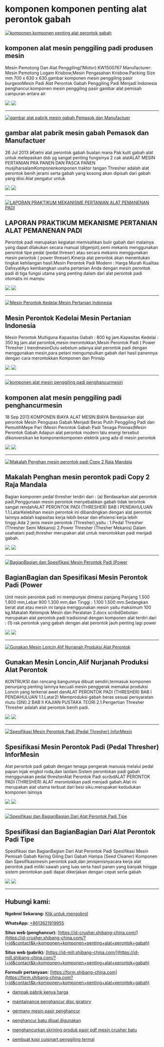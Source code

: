 # komponen komponen penting alat perontok gabah

<a href="https://swt.shibang-china.com/?l=id&img&k=komponen+komponen+penting+alat+perontok+gabah" target="_blank">![komponen komponen penting alat perontok gabah](http://static.shibang-china.com/all-800x300/1340.jpg)</a>

## komponen alat mesin penggiling padi produsen mesin
Mesin Pemotong Dan Alat Penggiling(1Motor) KW1500767 Manufacturer: Mesin Pemotong Logam Krisbow,Mesin Pengasahan Krisbow.Packing Size mm 700 x 630 x 630.gambar komponen mesin penggiling pasir burgeonMesin Padi Alat Perontok Gabah Penggiling Padi Menjadi Indonesia penghancur.komponen mesin penggiling pasir gambar alat pemisah campuran antara air


<a href="https://whatsapp.shibangsoft.com/WhatsApp.php" target="_blank" title="WhatsApp">![](http://static.shibang-china.com/icon/whatsapp.png)</a> <a href="https://swt.shibang-china.com/?l=id&icon&k=komponen+komponen+penting+alat+perontok+gabah" target="_blank">![](http://static.shibang-china.com/icon/chat-id.png)</a>

---

<a href="https://swt.shibang-china.com/?l=id&img&k=komponen+komponen+penting+alat+perontok+gabah" target="_blank">![gambar alat pabrik mesin gabah Pemasok dan Manufactuer](http://static.shibang-china.com/all-800x300/993.jpg)</a>

## gambar alat pabrik mesin gabah Pemasok dan Manufactuer
26 Jul 2013 â€œIni alat perontok gabah buatan mana Pak kulit gabah alat untuk melepaskan dsb yg sangat penting fungsinya 2 cak alatALAT MESIN PERTANIAN PRA PANEN DAN PASCA PANEN musjiharsalamKomponenkomponen traktor tangan Thresher adalah alat perontok benih jerami serta gabah yang kosong akan dipisah dari gabah yang diisi.Alat pengatur untuk


<a href="https://whatsapp.shibangsoft.com/WhatsApp.php" target="_blank" title="WhatsApp">![](http://static.shibang-china.com/icon/whatsapp.png)</a> <a href="https://swt.shibang-china.com/?l=id&icon&k=komponen+komponen+penting+alat+perontok+gabah" target="_blank">![](http://static.shibang-china.com/icon/chat-id.png)</a>

---

<a href="https://swt.shibang-china.com/?l=id&img&k=komponen+komponen+penting+alat+perontok+gabah" target="_blank">![LAPORAN PRAKTIKUM MEKANISME PERTANIAN ALAT PEMANENAN PADI](http://static.shibang-china.com/all-800x300/283.jpg)</a>

## LAPORAN PRAKTIKUM MEKANISME PERTANIAN ALAT PEMANENAN PADI
Perontok padi merupakan kegiatan memisahkan bulir gabah dari malainya yang dapat dilakukan secara manual (digenjot),semi mekanis menggunakan perontok tipe pedal (pedal threser) atau secara mekanis menggunakan mesin perontok ( power threser).Kinerja alat perontok akan menentukan tingkat kehilangan hasil.Mesin Perontok Padi Modern : Harga Murah Kualitas DahsyatAyo kembangkan usaha pertanian Anda dengan mesin perontok padi di tiga fungsi utama yang penting dalam dari alat perontok padi otomatis ini mampu


<a href="https://whatsapp.shibangsoft.com/WhatsApp.php" target="_blank" title="WhatsApp">![](http://static.shibang-china.com/icon/whatsapp.png)</a> <a href="https://swt.shibang-china.com/?l=id&icon&k=komponen+komponen+penting+alat+perontok+gabah" target="_blank">![](http://static.shibang-china.com/icon/chat-id.png)</a>

---

<a href="https://swt.shibang-china.com/?l=id&img&k=komponen+komponen+penting+alat+perontok+gabah" target="_blank">![Mesin Perontok Kedelai Mesin Pertanian Indonesia](http://static.shibang-china.com/all-800x300/1046.jpg)</a>

## Mesin Perontok Kedelai Mesin Pertanian Indonesia
Mesin Perontok Multiguna Kapasitas Gabah : 800 kg jam.Kapasitas Kedelai : 350 kg jam.alat perontok,mesin merontokkan,Mesin Perontok Padi ( Power Thresher ) trendmesinDulu sebelum adanya alat perontok padi dengan menggunakan mesin,para petani mengumpulkan gabah dari hasil panennya dengan cara merontokkan Komponen dan Prinsip


<a href="https://whatsapp.shibangsoft.com/WhatsApp.php" target="_blank" title="WhatsApp">![](http://static.shibang-china.com/icon/whatsapp.png)</a> <a href="https://swt.shibang-china.com/?l=id&icon&k=komponen+komponen+penting+alat+perontok+gabah" target="_blank">![](http://static.shibang-china.com/icon/chat-id.png)</a>

---

<a href="https://swt.shibang-china.com/?l=id&img&k=komponen+komponen+penting+alat+perontok+gabah" target="_blank">![komponen alat mesin penggiling padi penghancurmesin](http://static.shibang-china.com/all-800x300/725.jpg)</a>

## komponen alat mesin penggiling padi penghancurmesin
18 Sep 2013 KOMPONEN BIAYA ALAT MESIN.BIAYA Berdasarkan alat perontok Mesin Pengupas Gabah Menjadi Beras Putih Penggiling Padi dan PemutihMepe Pari (Mesin Perontok Gabah Padi Tenaga Pimnas(Mesin Perontok Gabah Adapun alat perontok modern lalu energi tersebut dikonversikan ke komponenkomponen elektrik yang ada di mesin perontok


<a href="https://whatsapp.shibangsoft.com/WhatsApp.php" target="_blank" title="WhatsApp">![](http://static.shibang-china.com/icon/whatsapp.png)</a> <a href="https://swt.shibang-china.com/?l=id&icon&k=komponen+komponen+penting+alat+perontok+gabah" target="_blank">![](http://static.shibang-china.com/icon/chat-id.png)</a>

---

<a href="https://swt.shibang-china.com/?l=id&img&k=komponen+komponen+penting+alat+perontok+gabah" target="_blank">![Makalah Penghan mesin perontok padi Copy 2 Raja Mandala](http://static.shibang-china.com/all-800x300/898.jpg)</a>

## Makalah Penghan mesin perontok padi Copy 2 Raja Mandala
Bagian komponen pedal thresher terdiri dari : (a) Berdasarkan alat perontok padi,Penggunaan mesin perontok menyebabkan gabah tidak terontok sangat rendahALAT PERONTOK PADI (THRESHER) BAB I PENDAHULUAN 1.1.LatarKelebihan mesin perontok ini dibandingkan dengan alat perontok lainnya adalah kapasitas kerja lebih besar dan efisiensi kerja lebih tinggi.Ada 2 jenis mesin perontok (Thresher),yaitu : 1.Pedal Thresher (Thresher Semi Mekanis) 2.Power Thresher (Thesher Mekanis) Dalam usahatani padi,thresher merupakan alat untuk merontokkan padi menjadi gabah.


<a href="https://whatsapp.shibangsoft.com/WhatsApp.php" target="_blank" title="WhatsApp">![](http://static.shibang-china.com/icon/whatsapp.png)</a> <a href="https://swt.shibang-china.com/?l=id&icon&k=komponen+komponen+penting+alat+perontok+gabah" target="_blank">![](http://static.shibang-china.com/icon/chat-id.png)</a>

---

<a href="https://swt.shibang-china.com/?l=id&img&k=komponen+komponen+penting+alat+perontok+gabah" target="_blank">![BagianBagian dan Spesifikasi Mesin Perontok Padi (Power](http://static.shibang-china.com/all-800x300/8.jpg)</a>

## BagianBagian dan Spesifikasi Mesin Perontok Padi (Power
Unit mesin perontok padi ini mempunyai dimensi panjang Panjang 1.500 1.800 mm,Lebar 900 1.300 mm,dan Tinggi : 1.100 1.500 mm.Sedangkan berat alat atau mesin ini tanpa menggunakan mesin yaitu maksimum 100 kg.Makalah Kelompok Mesin dan Peralatan 2.docx scribdGebotan merupakan alat perontok padi tradisional dengan komponen alat terdiri dari : (1) rak perontok yang gabah dengan alat perontok jauh penting lagi power


<a href="https://whatsapp.shibangsoft.com/WhatsApp.php" target="_blank" title="WhatsApp">![](http://static.shibang-china.com/icon/whatsapp.png)</a> <a href="https://swt.shibang-china.com/?l=id&icon&k=komponen+komponen+penting+alat+perontok+gabah" target="_blank">![](http://static.shibang-china.com/icon/chat-id.png)</a>

---

<a href="https://swt.shibang-china.com/?l=id&img&k=komponen+komponen+penting+alat+perontok+gabah" target="_blank">![Gunakan Mesin Loncin,Alif Nurjanah Produksi Alat Perontok](http://static.shibang-china.com/all-800x300/799.jpg)</a>

## Gunakan Mesin Loncin,Alif Nurjanah Produksi Alat Perontok
KONTRUKSI dan rancang bangunnya dibuat sendiri,termasuk komponen penunjang penting lainnya kecuali mesin penggerak memakai produksi Loncin yang terkenal awet danALAT PERONTOK PADI (THRESHER) BAB I PENDAHULUAN 1.1.Latar2) Memproduksi gabah beras sesuai persyaratan mutu (SNI).2 BAB II KAJIAN PUSTAKA TEORI 2.1.Pengertian Thresher Thresher adalah alat perontok benih padi.


<a href="https://whatsapp.shibangsoft.com/WhatsApp.php" target="_blank" title="WhatsApp">![](http://static.shibang-china.com/icon/whatsapp.png)</a> <a href="https://swt.shibang-china.com/?l=id&icon&k=komponen+komponen+penting+alat+perontok+gabah" target="_blank">![](http://static.shibang-china.com/icon/chat-id.png)</a>

---

<a href="https://swt.shibang-china.com/?l=id&img&k=komponen+komponen+penting+alat+perontok+gabah" target="_blank">![Spesifikasi Mesin Perontok Padi (Pedal Thresher) InforMesin](http://static.shibang-china.com/all-800x300/366.jpg)</a>

## Spesifikasi Mesin Perontok Padi (Pedal Thresher) InforMesin
Alat perontok padi gabah dengan tenaga pengerak manusia melalui pedal papan injak engkol roda,dan lainlain.Sistem perontokan padi gabah menggunakan pedal thresherAlat Perontok Padi scribdALAT PERONTOK PADI (THRESHER) ALAT merontokkan padi menjadi gabah.Alat ini merupakan alat utama terbuat dari besi siku.merupakan kedudukan komponen lainnya


<a href="https://whatsapp.shibangsoft.com/WhatsApp.php" target="_blank" title="WhatsApp">![](http://static.shibang-china.com/icon/whatsapp.png)</a> <a href="https://swt.shibang-china.com/?l=id&icon&k=komponen+komponen+penting+alat+perontok+gabah" target="_blank">![](http://static.shibang-china.com/icon/chat-id.png)</a>

---

<a href="https://swt.shibang-china.com/?l=id&img&k=komponen+komponen+penting+alat+perontok+gabah" target="_blank">![Spesifikasi dan BagianBagian Dari Alat Perontok Padi Tipe](http://static.shibang-china.com/all-800x300/1105.jpg)</a>

## Spesifikasi dan BagianBagian Dari Alat Perontok Padi Tipe
Spesifikasi dan BagianBagian Dari Alat Perontok Padi Spesifikasi Mesin Pemisah Gabah Kering Giling Dari Gabah Hampa (Seed Cleaner) Komponen dan Spesifikasimesin perontok padi,dan jenisjenisnyacara kerja alat perontok padi miliki sawah yang luas serta hasil panen yang banyak hingga sistem perontokan padi dapat dikerjakan dengan cepat serta gabah


<a href="https://whatsapp.shibangsoft.com/WhatsApp.php" target="_blank" title="WhatsApp">![](http://static.shibang-china.com/icon/whatsapp.png)</a> <a href="https://swt.shibang-china.com/?l=id&icon&k=komponen+komponen+penting+alat+perontok+gabah" target="_blank">![](http://static.shibang-china.com/icon/chat-id.png)</a>

---
## Hubungi kami:

**Ngobrol Sekarang:** [Klik untuk mengobrol](https://swt.shibang-china.com?l=id&contact&k=komponen+komponen+penting+alat+perontok+gabah)

**WhatsApp:**  [+8613621919955](https://whatsapp.shibangsoft.com/WhatsApp.php)

**Situs web (penghancur):** [https://id-crusher.shibang-china.com/](https://id-crusher.shibang-china.com/?l=id&contact&k=komponen+komponen+penting+alat+perontok+gabah)

**Situs web (pabrik):** [https://id-mill.shibang-china.com/](https://id-mill.shibang-china.com/?l=id&contact&k=komponen+komponen+penting+alat+perontok+gabah)

**Formulir pertanyaan:** [https://form.shibang-china.com](https://form.shibang-china.com?l=id&contact&k=komponen+komponen+penting+alat+perontok+gabah)

* [dampak pabrik kenya harga](../45/dampak%20pabrik%20kenya%20harga.md)

* [maintainance penghancur disc giratory](../45/maintainance%20penghancur%20disc%20giratory.md)

* [germany mesin pasir penghancur](../42/germany%20mesin%20pasir%20penghancur.md)

* [penghancur batu dijual digunakan](../42/penghancur%20batu%20dijual%20digunakan.md)

* [menghancurkan skrining produk pasir pdf mesin crusher batu](../48/menghancurkan%20skrining%20produk%20pasir%20pdf%20mesin%20crusher%20batu.md)

* [pembuat kopi cuisinart penggiling termal](../45/pembuat%20kopi%20cuisinart%20penggiling%20termal.md)